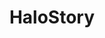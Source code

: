 ---
title: HaloStory
crosslinks:
- youtubefactsbot
- halo
- whowouldwin
- causeWhyNotMate
- HaloWars
- AnCapCopyPasta
- Anarcho_Capitalism
- youtubot
- Shitstatistssay
- HaloCirclejerk
- horizon
- MassdropBot
- StarWarsEU
- unexpectedjihad
- OfficialYTFletch
- WikiInAction
- DrunkOrAKid
- HFY
- gaming
- SubredditDrama
---